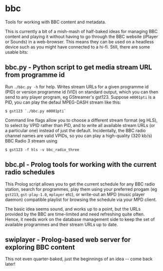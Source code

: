 # bbc
Tools for working with BBC content and metadata.

This is currently a bit of a mish-mash of half-baked ideas for managing BBC content
and playing it without having to go through the BBC website (iPlayer or Sounds) in
a web-browser. This means they can be used on a headless device such as you might 
have connected to a hi-fi. Still, there are some usable bits:

## bbc.py - Python script to get media stream URL from programme id

Run `./bbc.py -h` for help. Writes stream URLs for a given programme id (PID)
or version programme id (VID) on standard output, which you can then send to
any player program, eg GStreamer's gst123. Suppose `m0001pti` is a PID, you can
play the defaul MPEG-DASH stream like this:

    $ gst123 `./bbc.py m0001pti`

Command line flags allow you to choose a different stream format (eg HLS),
to select by VPID rather than PID, and to write all available stream URLs
(or a particular one) instead of just the default. Incidentally, the BBC
radio channel names are valid VPIDs, so you can play a high-quality (320 kb/s)
BBC Radio 3 stream using

    $ gst123 -f hls -v bbc_radio_three

## bbc.pl - Prolog tools for working with the current radio schedules

This Prolog script allows you to get the current schedule for any BBC
radio station, search for programmes, play them using your preferred
progam (eg `gst213`, `gst-play-1.0`, `mplayer` etc), or write-out an
MPD (music player daemon) compatible playlist for browsing the schedule
via your MPD client. 

The basic idea seems sound, and works up to a point, but the URLs provided
by the BBC are time-limited and need refreshing quite often. Hence, it needs
work on the database management side to keep the set of available programmes
and their stream URLs up to date.

## swiplayer - Prolog-based web server for exploring BBC content

This not even quarter-baked, just the beginnings of an idea -- come back later!
